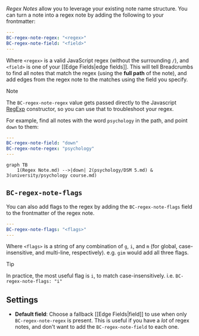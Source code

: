 _Regex Notes_ allow you to leverage your existing note name structure. You can turn a note into a regex note by adding the following to your frontmatter:

```yaml
---
BC-regex-note-regex: "<regex>"
BC-regex-note-field: "<field>"
---
```

Where `<regex>` is a valid JavaScript regex (without the surrounding `/`), and `<field>` is one of your [[Edge Fields|edge fields]]. This will tell Breadcrumbs to find all notes that match the regex (using the **full path** of the note), and add edges from the regex note to the matches using the field you specify.

> [!NOTE]
> The `BC-regex-note-regex` value gets passed directly to the Javascript [RegExp](https://developer.mozilla.org/en-US/docs/Web/JavaScript/Reference/Global_Objects/RegExp) constructor, so you can use that to troubleshoot your regex.

For example, find all notes with the word `psychology` in the path, and point `down` to them:

```yaml
---
BC-regex-note-field: "down"
BC-regex-note-regex: "psychology"
---
```

```mermaid
graph TB
	1(Regex Note.md) -->|down| 2(psychology/DSM 5.md) & 3(university/psychology course.md)
```

## `BC-regex-note-flags`

You can also add flags to the regex by adding the `BC-regex-note-flags` field to the frontmatter of the regex note.

```yaml
---
BC-regex-note-flags: "<flags>"
---
```

Where `<flags>` is a string of any combination of `g`, `i`, and `m` (for global, case-insensitive, and multi-line, respectively). e.g. `gim` would add all three flags.

> [!TIP]
> In practice, the most useful flag is `i`, to match case-insensitively.
> i.e. `BC-regex-note-flags: "i"`

## Settings

- **Default field**: Choose a fallback [[Edge Fields|field]] to use when only `BC-regex-note-regex` is present. This is useful if you have a _lot_ of regex notes, and don't want to add the `BC-regex-note-field` to each one.
